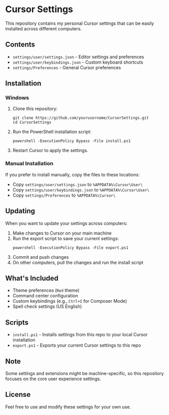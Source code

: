 # Cursor Settings

This repository contains my personal Cursor settings that can be easily installed across different computers.

## Contents

- `settings/user/settings.json` - Editor settings and preferences
- `settings/user/keybindings.json` - Custom keyboard shortcuts
- `settings/Preferences` - General Cursor preferences

## Installation

### Windows

1. Clone this repository:
   ```
   git clone https://github.com/yourusername/CursorSettings.git
   cd CursorSettings
   ```

2. Run the PowerShell installation script:
   ```
   powershell -ExecutionPolicy Bypass -File install.ps1
   ```

3. Restart Cursor to apply the settings.

### Manual Installation

If you prefer to install manually, copy the files to these locations:

- Copy `settings/user/settings.json` to `%APPDATA%\Cursor\User\`
- Copy `settings/user/keybindings.json` to `%APPDATA%\Cursor\User\`
- Copy `settings/Preferences` to `%APPDATA%\Cursor\`

## Updating

When you want to update your settings across computers:

1. Make changes to Cursor on your main machine
2. Run the export script to save your current settings:
   ```
   powershell -ExecutionPolicy Bypass -File export.ps1
   ```
3. Commit and push changes
4. On other computers, pull the changes and run the install script

## What's Included

- Theme preferences (`Red` theme)
- Command center configuration
- Custom keybindings (e.g., `Ctrl+I` for Composer Mode)
- Spell check settings (US English)

## Scripts

- `install.ps1` - Installs settings from this repo to your local Cursor installation
- `export.ps1` - Exports your current Cursor settings to this repo

## Note

Some settings and extensions might be machine-specific, so this repository focuses on the core user experience settings.

## License

Feel free to use and modify these settings for your own use. 